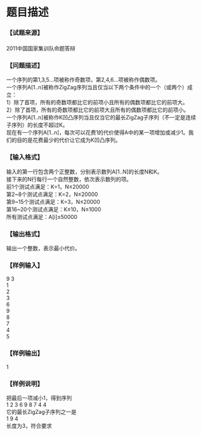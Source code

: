 # 题目描述


<div class="content">
<!--begin main-->
<!-- InstanceBeginEditable name="content" -->
<h3>
【试题来源】
</h3>
<div id="psrc" style="margin-top:20px;display:block;">
<div class="pdcont">
2011中国国家集训队命题答辩
</div>
</div>
<div id="pinputs" style="display:none;">
<div class="pdsec">
输入数据
</div>
<div class="pdcont">
<span class="notice"> 这是一道提交答案的试题，下面给出了该题的输入数据：</span> 
</div>
<div id="inputlist" class="pddata">
</div>
</div>
<div id="pcont1" style="margin-top:20px;display:block;">
<h3>
【问题描述】
</h3>
<div class="pdcont">
一个序列的第1,3,5...项被称作奇数项，第2,4,6...项被称作偶数项。<br/>
一个序列A[1..n]被称作ZigZag序列当且仅当以下两个条件中的一个（或两个）成立：<br/>
1）除了首项，所有的奇数项都比它的前项小且所有的偶数项都比它的前项大。<br/>
2）除了首项，所有的奇数项都比它的前项大且所有的偶数项都比它的前项小。<br/>
一个序列A[1..n]被称作K凹凸序列当且仅当它的最长ZigZag子序列（不一定是连续子序列）的长度不超过K。<br/>
现在有一个序列A[1..n]，每次可以花费1的代价使得A中的某一项增加或减少1。我们的目的是花费最少的代价让它成为K凹凸序列。
</div>
<h3>
【输入格式】
</h3>
<div class="pdcont">
输入的第一行包含两个正整数，分别表示数列A[1..N]的长度N和K。<br/>
接下来的N行每行一个自然整数，依次表示数列的项。<br/>
前1个测试点满足：K=1，N≤20000<br/>
第2~8个测试点满足：K=2，N≤20000<br/>
第9~15个测试点满足：K=3，N≤20000<br/>
第16~20个测试点满足：K≤10，N≤1000<br/>
所有测试点满足：A[i]≤50000
</div>
<h3>
【输出格式】
</h3>
<div class="pdcont">
输出一个整数，表示最小代价。
</div>
<h3>
【样例输入】
</h3>
<div class="pddata">
9 3<br/>
1<br/>
2<br/>
3<br/>
6<br/>
9<br/>
8<br/>
7<br/>
4<br/>
5
</div>
<h3>
【样例输出】
</h3>
<div class="pddata">
1
</div>
<h3>
【样例说明】
</h3>
<div class="pdcont">
把最后一项减小1，得到序列<br/>
1 2 3 6 9 8 7 4 4<br/>
它的最长ZigZag子序列之一是<br/>
1 9 4<br/>
长度为3，符合要求
</div>
</div>
<div id="pcont2" style="margin-top:20px;display:none;">
<p style="margin:13pt 0cm;" class="NOI0">
<strong><span style="font-size:small;"><span style="font-family:黑体;mso-ascii-font-family:Arial;">【问题描述】</span><span lang="EN-US"><!--?xml:namespace prefix = o ns = "urn:schemas-microsoft-com:office:office" /--><o:p></o:p></span></span></strong> 
</p>
<p style="margin:0cm 0cm 0pt;" class="NOI">
<span style="font-size:small;"><span style="font-family:宋体;mso-ascii-font-family:&#39;Times New Roman&#39;;mso-hansi-font-family:&#39;Times New Roman&#39;;">一个序列的第</span><span lang="EN-US"><span style="font-family:&#39;Times New Roman&#39;;">1,3,5...</span></span><span style="font-family:宋体;mso-ascii-font-family:&#39;Times New Roman&#39;;mso-hansi-font-family:&#39;Times New Roman&#39;;">项被称作奇数项，第</span><span lang="EN-US"><span style="font-family:&#39;Times New Roman&#39;;">2,4,6...</span></span><span style="font-family:宋体;mso-ascii-font-family:&#39;Times New Roman&#39;;mso-hansi-font-family:&#39;Times New Roman&#39;;">项被称作偶数项。</span><span lang="EN-US"><o:p></o:p></span></span> 
</p>
<p style="margin:0cm 0cm 0pt;" class="NOI">
<span style="font-size:small;"><span style="font-family:宋体;mso-ascii-font-family:&#39;Times New Roman&#39;;mso-hansi-font-family:&#39;Times New Roman&#39;;">一个序列</span><span lang="EN-US"><span style="font-family:&#39;Times New Roman&#39;;">A[1..n]</span></span><span style="font-family:宋体;mso-ascii-font-family:&#39;Times New Roman&#39;;mso-hansi-font-family:&#39;Times New Roman&#39;;">被称作</span><span lang="EN-US"><span style="font-family:&#39;Times New Roman&#39;;">ZigZag</span></span><span style="font-family:宋体;mso-ascii-font-family:&#39;Times New Roman&#39;;mso-hansi-font-family:&#39;Times New Roman&#39;;">序列当且仅当以下两个条件中的一个（或两个）成立：</span><span lang="EN-US"><o:p></o:p></span></span> 
</p>
<p style="margin:0cm 0cm 0pt;" class="NOI">
<span style="font-size:small;"><span lang="EN-US"><span style="font-family:&#39;Times New Roman&#39;;">1</span></span><span style="font-family:宋体;mso-ascii-font-family:&#39;Times New Roman&#39;;mso-hansi-font-family:&#39;Times New Roman&#39;;">）除了首项，所有的奇数项都比它的前项小且所有的偶数项都比它的前项大。</span><span lang="EN-US"><o:p></o:p></span></span> 
</p>
<p style="margin:0cm 0cm 0pt;" class="NOI">
<span style="font-size:small;"><span lang="EN-US"><span style="font-family:&#39;Times New Roman&#39;;">2</span></span><span style="font-family:宋体;mso-ascii-font-family:&#39;Times New Roman&#39;;mso-hansi-font-family:&#39;Times New Roman&#39;;">）除了首项，所有的奇数项都比它的前项大且所有的偶数项都比它的前项小。</span><span lang="EN-US"><o:p></o:p></span></span> 
</p>
<p style="margin:0cm 0cm 0pt;" class="NOI">
<span style="font-size:small;"><span style="font-family:宋体;mso-ascii-font-family:&#39;Times New Roman&#39;;mso-hansi-font-family:&#39;Times New Roman&#39;;">一个序列</span><span lang="EN-US"><span style="font-family:&#39;Times New Roman&#39;;">A[1..n]</span></span><span style="font-family:宋体;mso-ascii-font-family:&#39;Times New Roman&#39;;mso-hansi-font-family:&#39;Times New Roman&#39;;">被称作</span><span lang="EN-US"><span style="font-family:&#39;Times New Roman&#39;;">K</span></span><span style="font-family:宋体;mso-ascii-font-family:&#39;Times New Roman&#39;;mso-hansi-font-family:&#39;Times New Roman&#39;;">凹凸序列当且仅当它的<u>最长</u></span><u><span lang="EN-US"><span style="font-family:&#39;Times New Roman&#39;;">ZigZag</span></span></u><u><span style="font-family:宋体;mso-ascii-font-family:&#39;Times New Roman&#39;;mso-hansi-font-family:&#39;Times New Roman&#39;;">子序列</span></u><span style="font-family:宋体;mso-ascii-font-family:&#39;Times New Roman&#39;;mso-hansi-font-family:&#39;Times New Roman&#39;;">（不一定是连续子序列）的长度<u>不超过</u></span><u><span lang="EN-US"><span style="font-family:&#39;Times New Roman&#39;;">K</span></span></u><span style="font-family:宋体;mso-ascii-font-family:&#39;Times New Roman&#39;;mso-hansi-font-family:&#39;Times New Roman&#39;;">。</span><span lang="EN-US"><o:p></o:p></span></span> 
</p>
<p style="margin:0cm 0cm 0pt;" class="NOI">
<span style="font-size:small;"><span style="font-family:宋体;mso-ascii-font-family:&#39;Times New Roman&#39;;mso-hansi-font-family:&#39;Times New Roman&#39;;">现在有一个序列</span><span lang="EN-US"><span style="font-family:&#39;Times New Roman&#39;;">A[1..n]</span></span><span style="font-family:宋体;mso-ascii-font-family:&#39;Times New Roman&#39;;mso-hansi-font-family:&#39;Times New Roman&#39;;">，每次可以花费</span><span lang="EN-US"><span style="font-family:&#39;Times New Roman&#39;;">1</span></span><span style="font-family:宋体;mso-ascii-font-family:&#39;Times New Roman&#39;;mso-hansi-font-family:&#39;Times New Roman&#39;;">的代价使得</span><span lang="EN-US"><span style="font-family:&#39;Times New Roman&#39;;">A</span></span><span style="font-family:宋体;mso-ascii-font-family:&#39;Times New Roman&#39;;mso-hansi-font-family:&#39;Times New Roman&#39;;">中的某一项增加或减少</span><span lang="EN-US"><span style="font-family:&#39;Times New Roman&#39;;">1</span></span><span style="font-family:宋体;mso-ascii-font-family:&#39;Times New Roman&#39;;mso-hansi-font-family:&#39;Times New Roman&#39;;">。我们的目的是花费最少的代价让它成为</span><span lang="EN-US"><span style="font-family:&#39;Times New Roman&#39;;">K</span></span><span style="font-family:宋体;mso-ascii-font-family:&#39;Times New Roman&#39;;mso-hansi-font-family:&#39;Times New Roman&#39;;">凹凸序列。</span><span lang="EN-US"><o:p></o:p></span></span> 
</p>
<p style="margin:13pt 0cm;" class="NOI0">
<strong><span style="font-size:small;"><span style="font-family:黑体;mso-ascii-font-family:Arial;">【输入格式】</span><span lang="EN-US"><o:p></o:p></span></span></strong> 
</p>
<p style="margin:0cm 0cm 0pt;" class="NOI">
<span style="font-size:small;"><span style="font-family:宋体;mso-ascii-font-family:&#39;Times New Roman&#39;;mso-hansi-font-family:&#39;Times New Roman&#39;;">输入的第一行包含两个正整数，分别表示数列</span><span lang="EN-US"><span style="font-family:&#39;Times New Roman&#39;;">A[1..N]</span></span><span style="font-family:宋体;mso-ascii-font-family:&#39;Times New Roman&#39;;mso-hansi-font-family:&#39;Times New Roman&#39;;">的长度</span><span lang="EN-US"><span style="font-family:&#39;Times New Roman&#39;;">N</span></span><span style="font-family:宋体;mso-ascii-font-family:&#39;Times New Roman&#39;;mso-hansi-font-family:&#39;Times New Roman&#39;;">和</span><span lang="EN-US"><span style="font-family:&#39;Times New Roman&#39;;">K</span></span><span style="font-family:宋体;mso-ascii-font-family:&#39;Times New Roman&#39;;mso-hansi-font-family:&#39;Times New Roman&#39;;">。</span><span lang="EN-US"><o:p></o:p></span></span> 
</p>
<p style="margin:0cm 0cm 0pt;" class="NOI">
<span style="font-size:small;"><span style="font-family:宋体;mso-ascii-font-family:&#39;Times New Roman&#39;;mso-hansi-font-family:&#39;Times New Roman&#39;;">接下来的</span><span lang="EN-US"><span style="font-family:&#39;Times New Roman&#39;;">N</span></span><span style="font-family:宋体;mso-ascii-font-family:&#39;Times New Roman&#39;;mso-hansi-font-family:&#39;Times New Roman&#39;;">行每行一个自然整数，依次表示数列的项。</span><span lang="EN-US"><o:p></o:p></span></span> 
</p>
<p style="margin:0cm 0cm 0pt;" class="NOI">
<span style="font-size:small;"><span style="font-family:宋体;mso-ascii-font-family:&#39;Times New Roman&#39;;mso-hansi-font-family:&#39;Times New Roman&#39;;">前</span><span lang="EN-US"><span style="font-family:&#39;Times New Roman&#39;;">1</span></span><span style="font-family:宋体;mso-ascii-font-family:&#39;Times New Roman&#39;;mso-hansi-font-family:&#39;Times New Roman&#39;;">个测试点满足：</span><span lang="EN-US"><span style="font-family:&#39;Times New Roman&#39;;">K=1</span></span><span style="font-family:宋体;mso-ascii-font-family:&#39;Times New Roman&#39;;mso-hansi-font-family:&#39;Times New Roman&#39;;">，</span><span lang="EN-US"><span style="font-family:&#39;Times New Roman&#39;;">N</span></span><span style="font-family:宋体;mso-ascii-font-family:&#39;Times New Roman&#39;;mso-hansi-font-family:&#39;Times New Roman&#39;;">≤</span><span lang="EN-US"><span style="font-family:&#39;Times New Roman&#39;;">20000<o:p></o:p></span></span></span> 
</p>
<p style="margin:0cm 0cm 0pt;" class="NOI">
<span style="font-size:small;"><span style="font-family:宋体;mso-ascii-font-family:&#39;Times New Roman&#39;;mso-hansi-font-family:&#39;Times New Roman&#39;;">第</span><span lang="EN-US"><span style="font-family:&#39;Times New Roman&#39;;">2~8</span></span><span style="font-family:宋体;mso-ascii-font-family:&#39;Times New Roman&#39;;mso-hansi-font-family:&#39;Times New Roman&#39;;">个测试点满足：</span><span lang="EN-US"><span style="font-family:&#39;Times New Roman&#39;;">K=2</span></span><span style="font-family:宋体;mso-ascii-font-family:&#39;Times New Roman&#39;;mso-hansi-font-family:&#39;Times New Roman&#39;;">，</span><span lang="EN-US"><span style="font-family:&#39;Times New Roman&#39;;">N</span></span><span style="font-family:宋体;mso-ascii-font-family:&#39;Times New Roman&#39;;mso-hansi-font-family:&#39;Times New Roman&#39;;">≤</span><span lang="EN-US"><span style="font-family:&#39;Times New Roman&#39;;">20000<o:p></o:p></span></span></span> 
</p>
<p style="margin:0cm 0cm 0pt;" class="NOI">
<span style="font-size:small;"><span style="font-family:宋体;mso-ascii-font-family:&#39;Times New Roman&#39;;mso-hansi-font-family:&#39;Times New Roman&#39;;">第</span><span lang="EN-US"><span style="font-family:&#39;Times New Roman&#39;;">9~15</span></span><span style="font-family:宋体;mso-ascii-font-family:&#39;Times New Roman&#39;;mso-hansi-font-family:&#39;Times New Roman&#39;;">个测试点满足：</span><span lang="EN-US"><span style="font-family:&#39;Times New Roman&#39;;">K=3</span></span><span style="font-family:宋体;mso-ascii-font-family:&#39;Times New Roman&#39;;mso-hansi-font-family:&#39;Times New Roman&#39;;">，</span><span lang="EN-US"><span style="font-family:&#39;Times New Roman&#39;;">N</span></span><span style="font-family:宋体;mso-ascii-font-family:&#39;Times New Roman&#39;;mso-hansi-font-family:&#39;Times New Roman&#39;;">≤</span><span lang="EN-US"><span style="font-family:&#39;Times New Roman&#39;;">20000<o:p></o:p></span></span></span> 
</p>
<p style="margin:0cm 0cm 0pt;" class="NOI">
<span style="font-size:small;"><span style="font-family:宋体;mso-ascii-font-family:&#39;Times New Roman&#39;;mso-hansi-font-family:&#39;Times New Roman&#39;;">第</span><span lang="EN-US"><span style="font-family:&#39;Times New Roman&#39;;">16~20</span></span><span style="font-family:宋体;mso-ascii-font-family:&#39;Times New Roman&#39;;mso-hansi-font-family:&#39;Times New Roman&#39;;">个测试点满足：</span><span lang="EN-US"><span style="font-family:&#39;Times New Roman&#39;;">K</span></span><span style="font-family:宋体;mso-ascii-font-family:&#39;Times New Roman&#39;;mso-hansi-font-family:&#39;Times New Roman&#39;;">≤</span><span lang="EN-US"><span style="font-family:&#39;Times New Roman&#39;;">10</span></span><span style="font-family:宋体;mso-ascii-font-family:&#39;Times New Roman&#39;;mso-hansi-font-family:&#39;Times New Roman&#39;;">，</span><span lang="EN-US"><span style="font-family:&#39;Times New Roman&#39;;">N</span></span><span style="font-family:宋体;mso-ascii-font-family:&#39;Times New Roman&#39;;mso-hansi-font-family:&#39;Times New Roman&#39;;">≤</span><span lang="EN-US"><span style="font-family:&#39;Times New Roman&#39;;">1000<o:p></o:p></span></span></span> 
</p>
<p style="margin:0cm 0cm 0pt;" class="NOI">
<span style="font-size:small;"><span style="font-family:宋体;mso-ascii-font-family:&#39;Times New Roman&#39;;mso-hansi-font-family:&#39;Times New Roman&#39;;">所有测试点满足：</span><span lang="EN-US"><span style="font-family:&#39;Times New Roman&#39;;">A[i]</span></span><span style="font-family:宋体;mso-ascii-font-family:&#39;Times New Roman&#39;;mso-hansi-font-family:&#39;Times New Roman&#39;;">≤</span><span lang="EN-US"><span style="font-family:&#39;Times New Roman&#39;;">50000<o:p></o:p></span></span></span> 
</p>
<p style="margin:13pt 0cm;" class="NOI0">
<strong><span style="font-size:small;"><span style="font-family:黑体;mso-ascii-font-family:Arial;">【输出格式】</span><span lang="EN-US"><o:p></o:p></span></span></strong> 
</p>
<p style="margin:0cm 0cm 0pt;" class="NOI">
<span style="font-size:small;"><span style="font-family:宋体;mso-ascii-font-family:&#39;Times New Roman&#39;;mso-hansi-font-family:&#39;Times New Roman&#39;;">输出一个整数，表示最小代价。</span><span lang="EN-US"><o:p></o:p></span></span> 
</p>
<p style="margin:13pt 0cm;" class="NOI0">
<strong><span style="font-size:small;"><span style="font-family:黑体;mso-ascii-font-family:Arial;">【样例输入】</span><span lang="EN-US"><o:p></o:p></span></span></strong> 
</p>
<p style="margin:0cm 0cm 0pt;" class="NOI1">
<span lang="EN-US"><span style="font-family:&#39;Courier New&#39;;"><span style="font-size:small;">9 3<o:p></o:p></span></span></span> 
</p>
<p style="margin:0cm 0cm 0pt;" class="NOI1">
<span lang="EN-US"><span style="font-family:&#39;Courier New&#39;;"><span style="font-size:small;">1<o:p></o:p></span></span></span> 
</p>
<p style="margin:0cm 0cm 0pt;" class="NOI1">
<span lang="EN-US"><span style="font-family:&#39;Courier New&#39;;"><span style="font-size:small;">2<o:p></o:p></span></span></span> 
</p>
<p style="margin:0cm 0cm 0pt;" class="NOI1">
<span lang="EN-US"><span style="font-family:&#39;Courier New&#39;;"><span style="font-size:small;">3<o:p></o:p></span></span></span> 
</p>
<p style="margin:0cm 0cm 0pt;" class="NOI1">
<span lang="EN-US"><span style="font-family:&#39;Courier New&#39;;"><span style="font-size:small;">6<o:p></o:p></span></span></span> 
</p>
<p style="margin:0cm 0cm 0pt;" class="NOI1">
<span lang="EN-US"><span style="font-family:&#39;Courier New&#39;;"><span style="font-size:small;">9<o:p></o:p></span></span></span> 
</p>
<p style="margin:0cm 0cm 0pt;" class="NOI1">
<span lang="EN-US"><span style="font-family:&#39;Courier New&#39;;"><span style="font-size:small;">8<o:p></o:p></span></span></span> 
</p>
<p style="margin:0cm 0cm 0pt;" class="NOI1">
<span lang="EN-US"><span style="font-family:&#39;Courier New&#39;;"><span style="font-size:small;">7<o:p></o:p></span></span></span> 
</p>
<p style="margin:0cm 0cm 0pt;" class="NOI1">
<span lang="EN-US"><span style="font-family:&#39;Courier New&#39;;"><span style="font-size:small;">4<o:p></o:p></span></span></span> 
</p>
<p style="margin:0cm 0cm 0pt;" class="NOI1">
<span lang="EN-US"><span style="font-family:&#39;Courier New&#39;;"><span style="font-size:small;">5<o:p></o:p></span></span></span> 
</p>
<p style="margin:13pt 0cm;" class="NOI0">
<strong><span style="font-size:small;"><span style="font-family:黑体;mso-ascii-font-family:Arial;">【样例输出】</span><span lang="EN-US"><o:p></o:p></span></span></strong> 
</p>
<p style="margin:0cm 0cm 0pt;" class="NOI1">
<span lang="EN-US"><span style="font-family:&#39;Courier New&#39;;"><span style="font-size:small;">1<o:p></o:p></span></span></span> 
</p>
<p style="margin:13pt 0cm;" class="NOI0">
<strong><span style="font-size:small;"><span style="font-family:黑体;mso-ascii-font-family:Arial;">【样例说明】</span><span lang="EN-US"><o:p></o:p></span></span></strong> 
</p>
<p style="margin:0cm 0cm 0pt;" class="NOI">
<span style="font-size:small;"><span style="font-family:宋体;mso-ascii-font-family:&#39;Times New Roman&#39;;mso-hansi-font-family:&#39;Times New Roman&#39;;">把最后一项减小</span><span lang="EN-US"><span style="font-family:&#39;Times New Roman&#39;;">1</span></span><span style="font-family:宋体;mso-ascii-font-family:&#39;Times New Roman&#39;;mso-hansi-font-family:&#39;Times New Roman&#39;;">，得到序列</span><span lang="EN-US"><o:p></o:p></span></span> 
</p>
<p style="margin:0cm 0cm 0pt;" class="NOI">
<span lang="EN-US"><span style="font-family:&#39;Times New Roman&#39;;"><span style="font-size:small;">1 2 3 6 9 8 7 4 4<o:p></o:p></span></span></span> 
</p>
<p style="margin:0cm 0cm 0pt;" class="NOI">
<span style="font-size:small;"><span style="font-family:宋体;mso-ascii-font-family:&#39;Times New Roman&#39;;mso-hansi-font-family:&#39;Times New Roman&#39;;">它的最长</span><span lang="EN-US"><span style="font-family:&#39;Times New Roman&#39;;">ZigZag</span></span><span style="font-family:宋体;mso-ascii-font-family:&#39;Times New Roman&#39;;mso-hansi-font-family:&#39;Times New Roman&#39;;">子序列之一是</span><span lang="EN-US"><o:p></o:p></span></span> 
</p>
<p style="margin:0cm 0cm 0pt;" class="NOI">
<span lang="EN-US"><span style="font-family:&#39;Times New Roman&#39;;"><span style="font-size:small;">1 9 4<o:p></o:p></span></span></span> 
</p>
<p style="margin:0cm 0cm 0pt;" class="NOI">
<span style="font-size:small;"><span style="font-family:宋体;mso-ascii-font-family:&#39;Times New Roman&#39;;mso-hansi-font-family:&#39;Times New Roman&#39;;">长度为</span><span lang="EN-US"><span style="font-family:&#39;Times New Roman&#39;;">3</span></span><span style="font-family:宋体;mso-ascii-font-family:&#39;Times New Roman&#39;;mso-hansi-font-family:&#39;Times New Roman&#39;;">，符合要求</span></span><span lang="EN-US"><o:p></o:p></span> 
</p>
</div>
</div>
